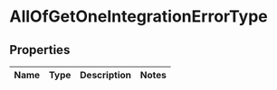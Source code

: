 # AllOfGetOneIntegrationErrorType

## Properties
Name | Type | Description | Notes
------------ | ------------- | ------------- | -------------

